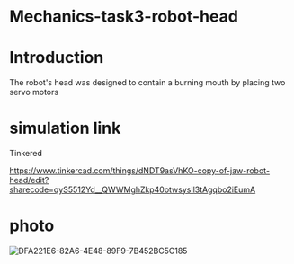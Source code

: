 # Mechanics-task3-robot-head
# Introduction 
The robot's head was designed to contain a burning mouth by placing two servo motors
# simulation link 
Tinkered 

https://www.tinkercad.com/things/dNDT9asVhKO-copy-of-jaw-robot-head/edit?sharecode=qyS5512Yd__QWWMghZkp40otwsysIl3tAgqbo2iEumA
# photo 
![DFA221E6-82A6-4E48-89F9-7B452BC5C185](https://github.com/user-attachments/assets/6f7c2ca8-248b-4309-9b60-001e9a85809f)
